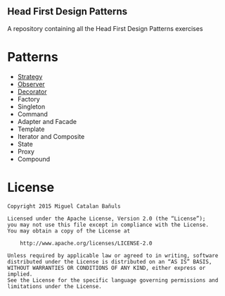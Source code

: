 ## Head First Design Patterns
A repository containing all the Head First Design Patterns exercises

# Patterns
- [Strategy](https://github.com/MiguelCatalan/head-first-design-patterns/tree/master/src/test/java/info/miguelcatalan/headfirst/designpatterns/strategy/ducks)
- [Observer](https://github.com/MiguelCatalan/head-first-design-patterns/tree/master/src/test/java/info/miguelcatalan/headfirst/designpatterns/observer)
- [Decorator](https://github.com/MiguelCatalan/head-first-design-patterns/tree/master/src/test/java/info/miguelcatalan/headfirst/designpatterns/decorator)
- Factory
- Singleton
- Command
- Adapter and Facade
- Template
- Iterator and Composite
- State
- Proxy
- Compound

# License
	Copyright 2015 Miguel Catalan Bañuls

	Licensed under the Apache License, Version 2.0 (the “License”);
	you may not use this file except in compliance with the License.
	You may obtain a copy of the License at

		http://www.apache.org/licenses/LICENSE-2.0

	Unless required by applicable law or agreed to in writing, software
	distributed under the License is distributed on an “AS IS” BASIS,
	WITHOUT WARRANTIES OR CONDITIONS OF ANY KIND, either express or implied.
	See the License for the specific language governing permissions and
	limitations under the License.